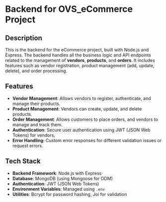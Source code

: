 # Backend for OVS_eCommerce Project

## Description
This is the backend for the eCommerce project, built with Node.js and Express. The backend handles all the business logic and API endpoints related to the management of **vendors**, **products**, and **orders**. It includes features such as vendor registration, product management (add, update, delete), and order processing.

## Features
- **Vendor Management**: Allows vendors to register, authenticate, and manage their products.
- **Product Management**: Vendors can create, update, and delete products.
- **Order Management**: Allows customers to place orders, and vendors to manage and track them.
- **Authentication**: Secure user authentication using JWT (JSON Web Tokens) for vendors.
- **Error Handling**: Custom error responses for different validation issues or request errors.

## Tech Stack
- **Backend Framework**: Node.js with Express
- **Database**: MongoDB (using Mongoose for ODM)
- **Authentication**: JWT (JSON Web Tokens)
- **Environment Variables**: Managed using `.env`
- **Utilities**: Bcrypt for password hashing, Joi for validation

